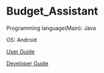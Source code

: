 # Budget_Assistant

Programming language(Main): Java

OS: Android

[User Guide](/docs/UserGuide.md)

[Developer Guide](/docs/DeveloperGuide.md)

